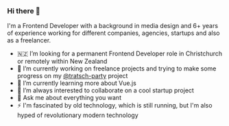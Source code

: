 ### Hi there 👋

I'm a Frontend Developer with a background in media design and 6+ years of experience working for different companies, agencies, startups and also as a freelancer.

- 🇳🇿 I’m looking for a permanent Frontend Developer role in Christchurch or remotely within New Zealand
- 🔭 I’m currently working on freelance projects and trying to make some progress on my [@tratsch-party](https://github.com/Arekahanara/tratsch-party) project
- 🌱 I’m currently learning more about Vue.js
- 👯 I’m always interested to collaborate on a cool startup project
- 💬 Ask me about everything you want
- ⚡ I'm fascinated by old technology, which is still running, but I'm also hyped of revolutionary modern technology

